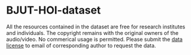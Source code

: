 # BJUT-HOI-dataset
All the resources contained in the dataset are free for research institutes and individuals. The copyright remains with the original owners of the audio/video.
No commerical usage is permitted.
Please submit the [data license](DATA_LICENSE.md) to email of corresponding author to request the data.

